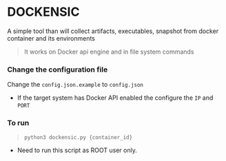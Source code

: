 # DOCKENSIC
A simple tool than will collect artifacts, executables, snapshot from docker container and its environments

> It works on Docker api engine and in file system commands

### Change the configuration file

Change the `config.json.example` to `config.json`

- If the target system has Docker API enabled the configure the `IP` and `PORT`

### To run
> `python3 dockensic.py {container_id}`

- Need to run this script as ROOT user only.
